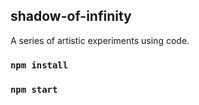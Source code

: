 ## shadow-of-infinity
 A series of artistic experiments using code.

### `npm install`

### `npm start`
